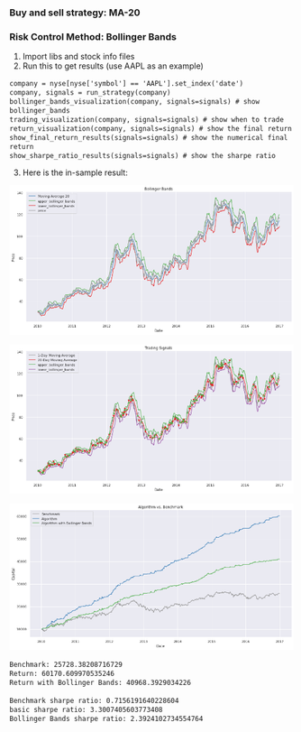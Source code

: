 ### Buy and sell strategy: MA-20
### Risk Control Method: Bollinger Bands

1. Import libs and stock info files
2. Run this to get results (use AAPL as an example)
```
company = nyse[nyse['symbol'] == 'AAPL'].set_index('date')
company, signals = run_strategy(company)
bollinger_bands_visualization(company, signals=signals) # show bollinger_bands
trading_visualization(company, signals=signals) # show when to trade
return_visualization(company, signals=signals) # show the final return
show_final_return_results(signals=signals) # show the numerical final return
show_sharpe_ratio_results(signals=signals) # show the sharpe ratio
```
3. Here is the in-sample result:

![Bollinger Bands](Bollinger_Bands.png)

![Trading Signals](trading_signals.png)

![Comparsion](comparsion.png)

```
Benchmark: 25728.38208716729
Return: 60170.609970535246
Return with Bollinger Bands: 40968.3929034226

Benchmark sharpe ratio: 0.7156191640228604
basic sharpe ratio: 3.3007405603773408
Bollinger Bands sharpe ratio: 2.3924102734554764
```